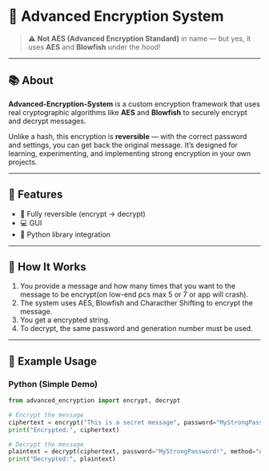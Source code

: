 # 🔐 Advanced Encryption System

> ⚠️ **Not AES (Advanced Encryption Standard)** in name — but yes, it uses **AES** and **Blowfish** under the hood!

---

## 📚 About

**Advanced-Encryption-System** is a custom encryption framework that uses real cryptographic algorithms like **AES** and **Blowfish** to securely encrypt and decrypt messages.

Unlike a hash, this encryption is **reversible** — with the correct password and settings, you can get back the original message. It’s designed for learning, experimenting, and implementing strong encryption in your own projects.

---

## 🔧 Features

- 🔁 Fully reversible (encrypt → decrypt)
- 💻 GUI
- 🧪 Python library integration

---

## 🧠 How It Works

1. You provide a message and how many times that you want to the message to be encrypt(on low-end pcs max 5 or 7 or app will crash).
2. The system uses AES, Blowfish and Characther Shifting to encrypt the message.
4. You get a encrypted string.
5. To decrypt, the same password and generation number must be used.

---

## 🧪 Example Usage

### Python (Simple Demo)

```python
from advanced_encryption import encrypt, decrypt

# Encrypt the message
ciphertext = encrypt("This is a secret message", password="MyStrongPassword!", method="AES")
print("Encrypted:", ciphertext)

# Decrypt the message
plaintext = decrypt(ciphertext, password="MyStrongPassword!", method="AES")
print("Decrypted:", plaintext)
